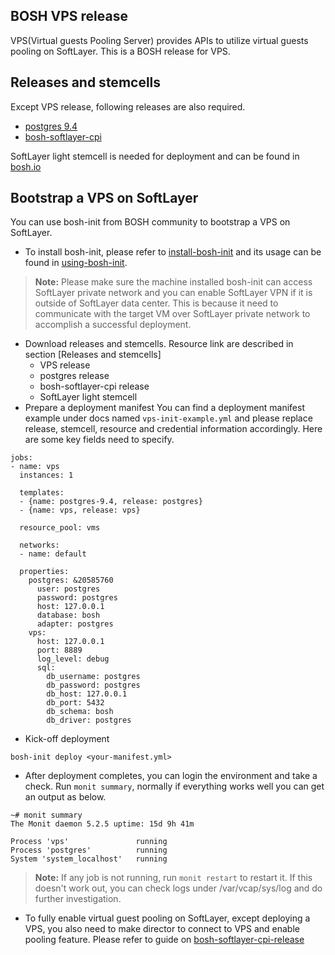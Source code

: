 **BOSH VPS release**
-------------

VPS(Virtual guests Pooling Server) provides APIs to utilize virtual guests pooling on SoftLayer. This is a BOSH release for VPS.

**Releases and stemcells**
-------------
Except VPS release,  following releases are also required.

- [postgres 9.4](http://bosh.io/releases/github.com/cloudfoundry/postgres-release) 
- [bosh-softlayer-cpi](http://bosh.io/releases/github.com/cloudfoundry-incubator/bosh-softlayer-cpi-release) 

SoftLayer light stemcell is needed for deployment and can be found in [bosh.io](http://bosh.io/)

**Bootstrap a VPS on SoftLayer**
-------------
You can use bosh-init from BOSH community to bootstrap a VPS on SoftLayer.

- To install bosh-init, please refer to [install-bosh-init](http://bosh.io/docs/install-bosh-init.html) and its usage can be found in [using-bosh-init](http://bosh.io/docs/using-bosh-init.html).
> **Note:**
>  Please make sure the machine installed bosh-init can access SoftLayer private network and you can enable SoftLayer VPN if it is outside of SoftLayer data center. This is because it need to communicate with the target VM over SoftLayer private network to accomplish a successful deployment.

- Download releases and stemcells. Resource link are described in section [Releases and stemcells]
    - VPS release
    - postgres release
    - bosh-softlayer-cpi release
    - SoftLayer light stemcell
- Prepare a deployment manifest
You can find a deployment manifest example under docs named `vps-init-example.yml` and please replace release, stemcell, resource and credential information accordingly. Here are some key fields need to specify.
```
jobs:
- name: vps
  instances: 1

  templates:
  - {name: postgres-9.4, release: postgres}
  - {name: vps, release: vps}

  resource_pool: vms

  networks:
  - name: default

  properties:
    postgres: &20585760
      user: postgres
      password: postgres
      host: 127.0.0.1
      database: bosh
      adapter: postgres
    vps:
      host: 127.0.0.1
      port: 8889
      log_level: debug
      sql:
        db_username: postgres
        db_password: postgres
        db_host: 127.0.0.1
        db_port: 5432
        db_schema: bosh
        db_driver: postgres

```
- Kick-off deployment

```
bosh-init deploy <your-manifest.yml>
```

- After deployment completes, you can login the environment and take a check. Run `monit summary`, normally if everything works well you can get an output as below.
```
~# monit summary
The Monit daemon 5.2.5 uptime: 15d 9h 41m

Process 'vps'               running
Process 'postgres'          running
System 'system_localhost'   running
```
> **Note:**
> If any job is not running, run `monit restart` <job-name> to restart it. If this doesn't work out, you can check logs under /var/vcap/sys/log and do further investigation.

- To fully enable virtual guest pooling on SoftLayer, except deploying a VPS, you also need to make director to connect to VPS and enable pooling feature. Please refer to guide on [bosh-softlayer-cpi-release](https://github.com/cloudfoundry-incubator/bosh-softlayer-cpi-release)

